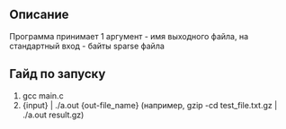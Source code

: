 ## Описание
Программа принимает 1 аргумент - имя выходного файла, на стандартный вход - байты sparse файла

## Гайд по запуску
1. gcc main.c
2. {input} | ./a.out {out-file_name} (например, gzip -cd test_file.txt.gz | ./a.out result.gz)